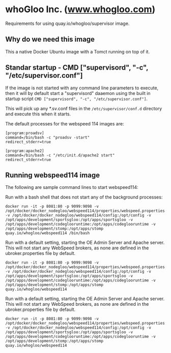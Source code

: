 # whoGloo Inc. (www.whogloo.com)
Requirements for using quay.io/whogloo/supervisor image.

## Why do we need this image
This a native Docker Ubuntu image with a Tomct running on top of it.


## Standar startup - CMD ["supervisord", "-c", "/etc/supervisor.conf"]
If the image is not started with any command line parameters to execute, then it will by default start a "supervisord" daaemon using the built in startup script
`CMD ["supervisord", "-c", "/etc/supervisor.conf"]`. 

This will pick up any *.sv.conf files in the `/etc/supervisor/conf.d` directory and execute this when it starts. 

The default processes for the webspeed 114 images are:
``` 
[program:proadsv]
command=/bin/bash -c "proadsv -start"
redirect_stderr=true
```

```
[program:apache2]
command=/bin/bash -c "/etc/init.d/apache2 start"
redirect_stderr=true
```
## Running webspeed114 image

The following are sample command lines to start webspeed114:

Run with a bash shell that does not start any of the background processes:                   
```
docker run -it -p 8081:80 -p 9099:9098 -v /opt/docker/docker_nodegloo/webspeed114/properties/webspeed.properties:/opt/properties/webspeed.properties -v /opt/docker/docker_nodegloo/webspeed114/config:/opt/config -v /opt/apps/development/sportsgloo:/opt/apps/sportsgloo -v /opt/apps/development/codeglooruntime:/opt/apps/codeglooruntime -v /opt/apps/development/stomp:/opt/apps/stomp quay.io/whogloo/webspeed114 /bin/bash
```

Run with a default setting, starting the OE Admin Server and Apache server. This will not start any WebSpeed brokers, as none are defined in the ubroker.properties file by default.                   
```
docker run -it -p 8081:80 -p 9099:9098 -v /opt/docker/docker_nodegloo/webspeed114/properties/webspeed.properties:/opt/properties/webspeed.properties -v /opt/docker/docker_nodegloo/webspeed114/config:/opt/config -v /opt/apps/development/sportsgloo:/opt/apps/sportsgloo -v /opt/apps/development/codeglooruntime:/opt/apps/codeglooruntime -v /opt/apps/development/stomp:/opt/apps/stomp quay.io/whogloo/webspeed114
```

Run with a default setting, starting the OE Admin Server and Apache server. This will not start any WebSpeed brokers, as none are defined in the ubroker.properties file by default.                   
```
docker run -it -p 8081:80 -p 9099:9098 -v /opt/docker/docker_nodegloo/webspeed114/properties/webspeed.properties:/opt/properties/webspeed.properties -v /opt/docker/docker_nodegloo/webspeed114/config:/opt/config -v /opt/apps/development/sportsgloo:/opt/apps/sportsgloo -v /opt/apps/development/codeglooruntime:/opt/apps/codeglooruntime -v /opt/apps/development/stomp:/opt/apps/stomp quay.io/whogloo/webspeed114
```  
